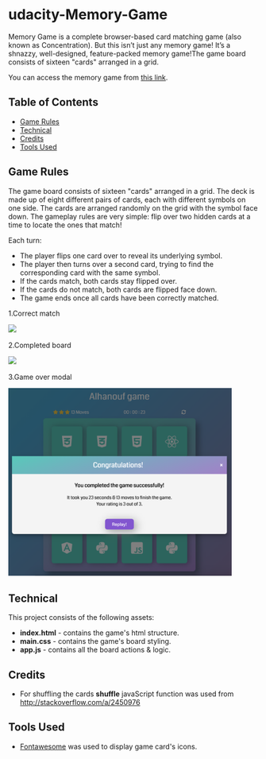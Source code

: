 # udacity-Memory-Game
Memory Game is a complete browser-based card matching game (also known as Concentration). But this isn’t just any memory game! It’s a shnazzy, well-designed, feature-packed memory game!The game board consists of sixteen "cards" arranged in a grid.

You can access the memory game from [this link](https://htmlpreview.github.io/?https://github.com/ogasimli/udacity-Memory-Game/blob/master/index.html).

## Table of Contents

* [Game Rules](#game-rules)
* [Technical](#technical)
* [Credits](#credits)
* [Tools Used](#tools-used)

## Game Rules

The game board consists of sixteen "cards" arranged in a grid. The deck is made up of eight different pairs of cards, each with different symbols on one side. The cards are arranged randomly on the grid with the symbol face down. The gameplay rules are very simple: flip over two hidden cards at a time to locate the ones that match!

Each turn:

* The player flips one card over to reveal its underlying symbol.
* The player then turns over a second card, trying to find the corresponding card with the same symbol.
* If the cards match, both cards stay flipped over.
* If the cards do not match, both cards are flipped face down.
* The game ends once all cards have been correctly matched.

1.Correct match

<img src="./img/correct_move.png" width="450">

2.Completed board

<img src="./img/complete.png" width="450">

3.Game over modal

<img src="./img/modal.png" width="450">

## Technical

This project consists of the following assets:

* **index.html**  - contains the game's html structure.
* **main.css** - contains the game's board styling.
* **app.js** - contains all the board actions & logic.

## Credits

* For shuffling the cards **shuffle** javaScript function was used from http://stackoverflow.com/a/2450976

## Tools Used

* [Fontawesome](http://fontawesome.io/icons/) was used to display game card's icons.
